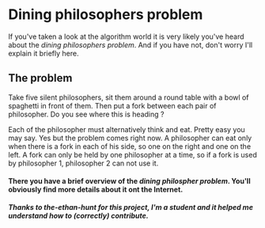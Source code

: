 # Dining philosophers problem

If you've taken a look at the algorithm world it is very likely you've heard about the *dining philosophers problem*.
And if you have not, don't worry I'll explain it briefly here.

## The problem

Take five silent philosophers, sit them around a round table with a bowl of spaghetti in front of them.
Then put a fork between each pair of philosopher. Do you see where this is heading ?

Each of the philosopher must alternatively think and eat. Pretty easy you may say. Yes but the problem comes right now.
A philosopher can eat only when there is a fork in each of his side, so one on the right and one on the left.
A fork can only be held by one philosopher at a time, so if a fork is used by philosopher 1, philosopher 2 can not use it.

#### There you have a **brief** overview of the *dining philospher problem*. You'll obviously find more details about it ont the Internet.

***Thanks to **the-ethan-hunt** for this project, I'm a student and it helped me understand how to (correctly) contribute.***
